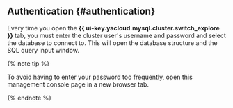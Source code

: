 ## Authentication {#authentication}

Every time you open the **{{ ui-key.yacloud.mysql.cluster.switch_explore }}** tab, you must enter the cluster user's username and password and select the database to connect to. This will open the database structure and the SQL query input window.

{% note tip %}

To avoid having to enter your password too frequently, open this management console page in a new browser tab.

{% endnote %}
